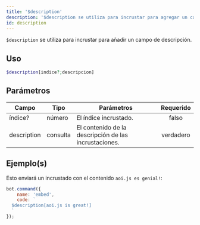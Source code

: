 ```yaml
---
title: '$description'
description: '$description se utiliza para incrustar para agregar un campo de descripción.'
id: description
---
```


`$description` se utiliza para incrustar para añadir un campo de descripción.

## Uso

```php
$description[indice?;descripcion]
```

## Parámetros

| Campo       | Tipo     | Parámetros                                            | Requerido |
| ----------- | -------- | ----------------------------------------------------- |:---------:|
| índice?     | número   | El índice incrustado.                                 |   falso   |
| description | consulta | El contenido de la descripción de las incrustaciones. | verdadero |

## Ejemplo(s)

Esto enviará un incrustado con el contenido `aoi.js es genial!`:

```javascript
bot.command({
    name: 'embed',
    code: `
  $description[aoi.js is great!]
  `
});
```